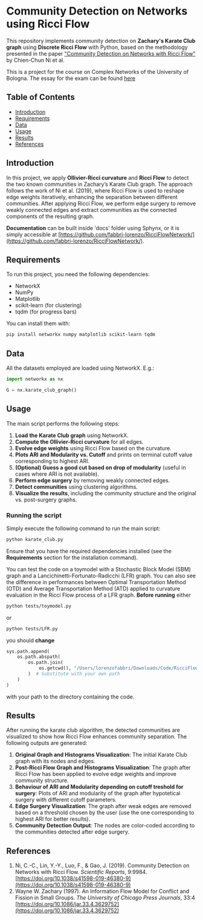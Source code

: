 # Community Detection on Networks using Ricci Flow
This repository implements community detection on **Zachary's Karate Club graph** using **Discrete Ricci Flow** with Python, based on the methodology presented in the paper ["Community Detection on Networks with Ricci Flow"](https://doi.org/10.1038/s41598-019-46380-9) by Chien-Chun Ni et al.

This is a project for the course on Complex Networks of the University of Bologna.
The essay for the exam can be found [here](latex/DiscreteRicciFlow.pdf)

## Table of Contents
  - [Introduction](#introduction)
  - [Requirements](#requirements)
  - [Data](#data)
  - [Usage](#usage)
  - [Results](#results)
  - [References](#references)

## Introduction
In this project, we apply **Ollivier-Ricci curvature** and **Ricci Flow** to detect the two known communities in Zachary’s Karate Club graph. The approach follows the work of Ni et al. (2019), where Ricci Flow is used to reshape edge weights iteratively, enhancing the separation between different communities. After applying Ricci Flow, we perform edge surgery to remove weakly connected edges and extract communities as the connected components of the resulting graph.

**Documentation** can be built inside 'docs' folder using Sphynx, or it is simply accessible at [https://github.com/fabbri-lorenzo/RicciFlowNetwork/](https://github.com/fabbri-lorenzo/RicciFlowNetwork/).

## Requirements
To run this project, you need the following dependencies:

- NetworkX
- NumPy
- Matplotlib
- scikit-learn (for clustering)
- tqdm (for progress bars)

You can install them with:

```bash
pip install networkx numpy matplotlib scikit-learn tqdm
```

## Data
All the datasets employed are loaded using NetworkX. E.g.:

```python
import networkx as nx

G = nx.karate_club_graph()
```


## Usage
The main script performs the following steps:

1. **Load the Karate Club graph** using NetworkX.
2. **Compute the Ollivier-Ricci curvature** for all edges.
3. **Evolve edge weights** using Ricci Flow based on the curvature.
4. **Plots ARI and Modularity vs. Cutoff** and prints on terminal cutoff value corresponding to highest ARI.
5. **(Optional) Guess a good cut based on drop of modularity** (useful in cases where ARI is not available).
6. **Perform edge surgery** by removing weakly connected edges.
7. **Detect communities** using clustering algorithms.
8. **Visualize the results**, including the community structure and the original vs. post-surgery graphs.

### Running the script
Simply execute the following command to run the main script:

```bash
python karate_club.py
```

Ensure that you have the required dependencies installed (see the **Requirements** section for the installation command).

You can test the code on a toymodel with a Stochastic Block Model (SBM) graph and a Lancichinetti-Fortunato-Radicchi (LFR) graph. 
You can also see the difference in performances between Optimal Transportation Method (OTD) and Average Transportation Method (ATD) applied to curvature evaluation in the Ricci Flow process of a LFR graph.
**Before running** either 
```bash
python tests/toymodel.py
```
or 
```bash
python tests/LFR.py
```

you should **change** 

```toymodel/LFR.py
sys.path.append(
    os.path.abspath(
        os.path.join(
            os.getcwd(), "/Users/lorenzofabbri/Downloads/Code/RicciFlowNetwork"
        )  # Substitute with your own path
    )
)
```
with your path to the directory containing the code.

## Results
After running the karate club algorithm, the detected communities are visualized to show how Ricci Flow enhances community separation. The following outputs are generated:

1. **Original Graph and Histograms Visualization**: The initial Karate Club graph with its nodes and edges.
2. **Post-Ricci Flow Graph and Histograms Visualization**: The graph after Ricci Flow has been applied to evolve edge weights and improve community structure.
3. **Behaviour of ARI and Modularity depending on cutoff treshold for surgery**: Plots of ARI and modularity of the graph after hypotetical surgery with different cutoff parameters.
4. **Edge Surgery Visualization**: The graph after weak edges are removed based on a threshold chosen by the user (use the one corresponding to highest ARI for better results).
5. **Community Detection Output**: The nodes are color-coded according to the communities detected after edge surgery.

## References
1. Ni, C.-C., Lin, Y.-Y., Luo, F., & Gao, J. (2019). Community Detection on Networks with Ricci Flow. *Scientific Reports*, 9:9984. [https://doi.org/10.1038/s41598-019-46380-9](https://doi.org/10.1038/s41598-019-46380-9)
2. Wayne W. Zachary (1997). An Information Flow Model for Conflict and Fission in Small Groups. *The University of Chicago Press Journals*, 33:4 [https://doi.org/10.1086/jar.33.4.3629752](https://doi.org/10.1086/jar.33.4.3629752)
